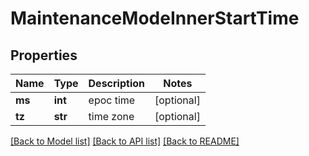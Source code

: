 # MaintenanceModeInnerStartTime

## Properties
Name | Type | Description | Notes
------------ | ------------- | ------------- | -------------
**ms** | **int** | epoc time | [optional] 
**tz** | **str** | time zone | [optional] 

[[Back to Model list]](../README.md#documentation-for-models) [[Back to API list]](../README.md#documentation-for-api-endpoints) [[Back to README]](../README.md)


